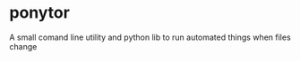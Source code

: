 ponytor
=======

A small comand line utility and python lib to run automated things when files change 
